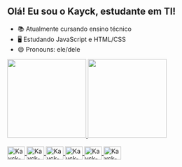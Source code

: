 ## Olá! Eu sou o Kayck, estudante em TI!

- 📚 Atualmente cursando ensino técnico
- 🖥️ Estudando JavaScript e HTML/CSS
- 😄 Pronouns: ele/dele

<div>
  <a href="https://github.com/KayckTH0">
  <img height="180em" src="https://github-readme-stats.vercel.app/api?username=KayckTH0&show_icons=true&theme=dracula&include_all_commits=true&count_private=true"/>
  <img height="180em" src="https://github-readme-stats.vercel.app/api/top-langs/?username=KayckTH0&layout=compact&langs_count=16&theme=dracula"/>
</div>

<div style="display: inline_block"><br>
  <img align="center" alt="Kayck-Js" height="30" width="40" src="https://cdn.jsdelivr.net/gh/devicons/devicon/icons/javascript/javascript-plain.svg">
  <img align="center" alt="Kayck-CSHARP" height="30" width="40" src="https://cdn.jsdelivr.net/gh/devicons/devicon/icons/csharp/csharp-original.svg">
  <img align="center" alt="Kayck-HTML" height="30" width="40" src="https://cdn.jsdelivr.net/gh/devicons/devicon/icons/css3/css3-original.svg">
  <img align="center" alt="Kayck-CSS" height="30" width="40" src="https://cdn.jsdelivr.net/gh/devicons/devicon/icons/html5/html5-original.svg">   
  <img align="center" alt="Kayck-SQL" height="30" width="40" src="https://cdn.jsdelivr.net/gh/devicons/devicon/icons/mysql/mysql-original.svg">
  <img align="center" alt="Kayck-Java" height="30" width="40" src="https://cdn.jsdelivr.net/gh/devicons/devicon/icons/java/java-original.svg">
</div>
          
##


            
          
            
